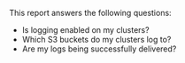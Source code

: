 This report answers the following questions:

- Is logging enabled on my clusters?
- Which S3 buckets do my clusters log to?
- Are my logs being successfully delivered?
